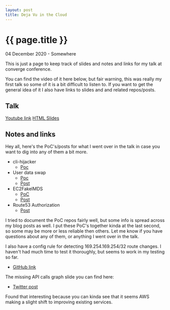 ```yaml
---
layout: post
title: Deja Vu in the Cloud
---
```


{{ page.title }}
================

<p class="meta">04 December 2020 - Somewhere</p>

This is just a page to keep track of slides and notes and links for my talk at converge conference.

You can find the video of it here below, but fair warning, this was really my first talk so some of it is a bit difficult to listen to. If you want to get the general idea of it I also have links to slides and and related repos/posts.


## Talk

[Youtube link](https://www.youtube.com/watch?v=O9qmPTtHUAg)
[HTML Slides](https://blog.ryanjarv.sh/slides/deja-vu-in-the-cloud/#0)

## Notes and links

Hey all, here's the PoC's/posts for what I went over in the talk in case you want to dig into any of them a bit more.
* cli-hijacker
    * [Poc](https://github.com/RyanJarv/cli-hijacker-vagrant)
* User data swap
    * [Poc](https://github.com/RyanJarv/UserDataSwap)
    * [Post](https://blog.ryanjarv.sh/2020/11/27/backdooring-user-data.html)
* EC2FakeIMDS
    * [PoC](https://github.com/RyanJarv/EC2FakeImds)
    * [Post](https://blog.ryanjarv.sh/2020/10/19/imds-persistence.html)
* Route53 Authorization
    * [Post](https://blog.ryanjarv.sh/2019/05/24/backdooring-route53-with-cross-account-dns.html)

I tried to document the PoC repos fairly well, but some info is spread across my blog posts as well. I put these PoC's together kinda at the last second, so some may be more or less reliable then others. Let me know if you have questions about any of them, or anything I went over in the talk.

I also have a config rule for detecting 169.254.169.254/32 route changes. I haven't had much time to test it thoroughly, but seems to work in my testing so far.
 * [GitHub link](https://github.com/RyanJarv/awsconfig#nondefaultmetadataserver)

The missing API calls graph slide you can find here:
 * [Twitter post](https://twitter.com/Ryan_Jarv/status/1334765133411872768?s=20)

Found that interesting because you can kinda see that it seems AWS making a slight shift to improving existing services.

